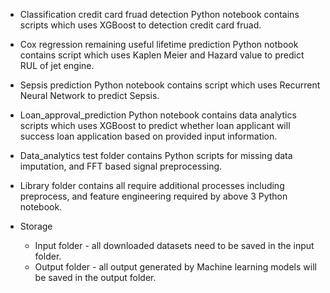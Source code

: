* Classification credit card fruad detection Python notebook contains scripts which uses XGBoost to detection credit card fruad.
* Cox regression remaining useful lifetime prediction Python notbook contains script which uses Kaplen Meier and Hazard value to predict RUL of jet engine.
* Sepsis prediction Python notebook contains script which uses Recurrent Neural Network to predict Sepsis.
* Loan_approval_prediction Python notebook contains data analytics scripts which uses XGBoost to predict whether loan applicant will success loan application based on provided input information.

* Data_analytics test folder contains Python scripts for missing data imputation, and FFT based signal preprocessing.

* Library folder contains all require additional processes including preprocess, and feature engineering required by above 3 Python notebook.

* Storage 
    * Input folder - all downloaded datasets need to be saved in the input folder.
    * Output folder - all output generated by Machine learning models will be saved in the output folder.